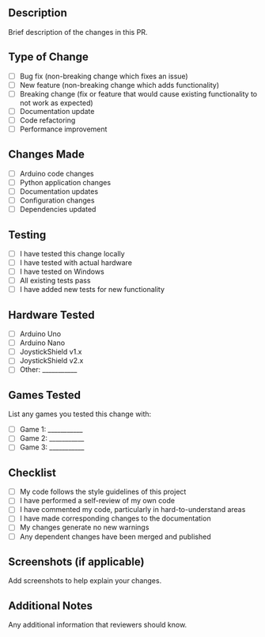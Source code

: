 ## Description
Brief description of the changes in this PR.

## Type of Change
- [ ] Bug fix (non-breaking change which fixes an issue)
- [ ] New feature (non-breaking change which adds functionality)
- [ ] Breaking change (fix or feature that would cause existing functionality to not work as expected)
- [ ] Documentation update
- [ ] Code refactoring
- [ ] Performance improvement

## Changes Made
- [ ] Arduino code changes
- [ ] Python application changes
- [ ] Documentation updates
- [ ] Configuration changes
- [ ] Dependencies updated

## Testing
- [ ] I have tested this change locally
- [ ] I have tested with actual hardware
- [ ] I have tested on Windows
- [ ] All existing tests pass
- [ ] I have added new tests for new functionality

## Hardware Tested
- [ ] Arduino Uno
- [ ] Arduino Nano
- [ ] JoystickShield v1.x
- [ ] JoystickShield v2.x
- [ ] Other: ___________

## Games Tested
List any games you tested this change with:
- [ ] Game 1: ___________
- [ ] Game 2: ___________
- [ ] Game 3: ___________

## Checklist
- [ ] My code follows the style guidelines of this project
- [ ] I have performed a self-review of my own code
- [ ] I have commented my code, particularly in hard-to-understand areas
- [ ] I have made corresponding changes to the documentation
- [ ] My changes generate no new warnings
- [ ] Any dependent changes have been merged and published

## Screenshots (if applicable)
Add screenshots to help explain your changes.

## Additional Notes
Any additional information that reviewers should know.
